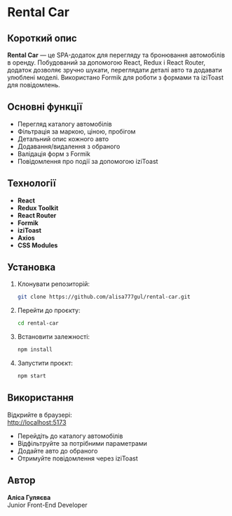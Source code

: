 # Rental Car

## Короткий опис

**Rental Car** — це SPA-додаток для перегляду та бронювання автомобілів в оренду. Побудований за допомогою React, Redux і React Router, додаток дозволяє зручно шукати, переглядати деталі авто та додавати улюблені моделі. Використано Formik для роботи з формами та iziToast для повідомлень.

## Основні функції

- Перегляд каталогу автомобілів
- Фільтрація за маркою, ціною, пробігом
- Детальний опис кожного авто
- Додавання/видалення з обраного
- Валідація форм з Formik
- Повідомлення про події за допомогою iziToast


## Технології

- **React**
- **Redux Toolkit**
- **React Router**
- **Formik**
- **iziToast**
- **Axios**
- **CSS Modules**

## Установка

1. Клонувати репозиторій:

   ```bash
   git clone https://github.com/alisa777gul/rental-car.git
   ```

2. Перейти до проєкту:

   ```bash
   cd rental-car
   ```

3. Встановити залежності:

   ```bash
   npm install
   ```

4. Запустити проєкт:

   ```bash
   npm start
   ```

## Використання

Відкрийте в браузері:  
[http://localhost:5173](http://localhost:5173)

- Перейдіть до каталогу автомобілів
- Відфільтруйте за потрібними параметрами
- Додайте авто до обраного
- Отримуйте повідомлення через iziToast

## Автор

**Аліса Гуляєва**  
Junior Front-End Developer
